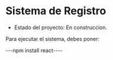 <h1> Sistema de Registro</h1>

- Estado del proyecto: En construccion.

Para ejecutar el sistema, debes poner:

---npm install react----
